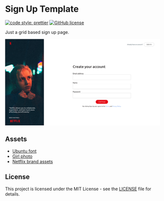 # Sign Up Template

[![code style: prettier](https://img.shields.io/badge/code_style-prettier-ff69b4.svg)](https://github.com/prettier/prettier)
[![GitHub license](https://img.shields.io/badge/license-MIT-blue.svg)](https://github.com/malcodeman/sign-up-template/blob/master/LICENSE)

Just a grid based sign up page.

![Screenshot](docs/images/screenshot.png?raw=true)

## Assets

- [Ubuntu font](https://fonts.google.com/specimen/Ubuntu)
- [Girl photo](https://unsplash.com/photos/gEkL3UfB3qw)
- [Netflix brand assets](https://brand.netflix.com)

## License

This project is licensed under the MIT License - see the [LICENSE](LICENSE) file for details.
